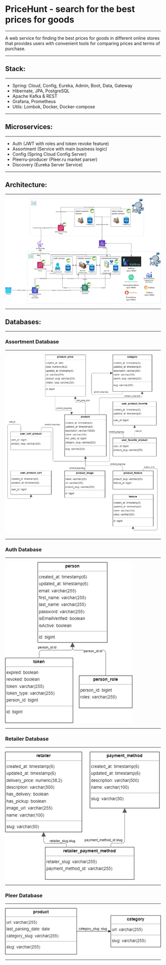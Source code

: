 # PriceHunt - search for the best prices for goods

***
A web service for finding the best prices for goods in different online stores that provides users with convenient tools
for comparing prices and terms of purchase.
***

## Stack:

***

* Spring: Cloud, Config, Eureka, Admin, Boot, Data, Gateway
* Hibernate, JPA, PostgreSQL
* Apache Kafka & REST
* Grafana, Prometheus
* Utils: Lombok, Docker, Docker-compose

***

## Microservices:

***

* Auth (JWT with roles and token revoke feature)
* Assortment (Service with main business logic)
* Config (Spring Cloud Config Server)
* Pleerru-producer (Pleer.ru market parser)
* Discovery (Eureka Server Service)

***

## Architecture:
***
![Architecture](docs/architecture.jpg)
***

## Databases:
***
### Assortment Database
***
![Assortment](docs/assortment-table.png)
***
### Auth Database
***
![Auth](docs/auth-table.png)
***
### Retailer Database
***
![Retailer](docs/retailer-table.png)
***
### Pleer Database
***
![Pleer](docs/pleer-tables.png)
***
